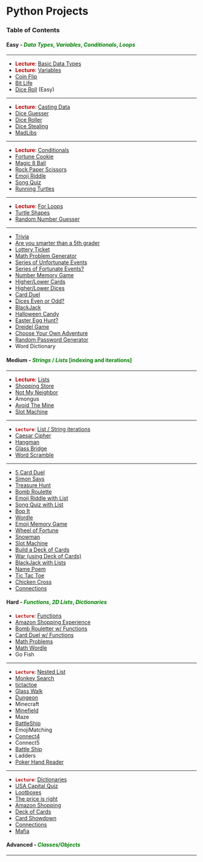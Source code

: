 # Python Projects

### Table of Contents

#### Easy - <font color="green">_Data Types_, _Variables_, _Conditionals_, _Loops_</font>

---

- <font color="#B90000">**Lecture**</font>: [Basic Data Types](https://github.com/SFcoderSchool/pythonProjects/tree/main/1_Easy/Lectures/datatypes.py)
- <font color="#B90000">**Lecture**</font>: [Variables](https://github.com/SFcoderSchool/pythonProjects/tree/main/1_Easy/Lectures/variables.py)
- [Coin Flip](https://github.com/SFcoderSchool/pythonProjects/tree/main/1_Easy/coinflip)
- [Bit Life](https://github.com/SFcoderSchool/pythonProjects/tree/main/1_Easy/bitlife)
- [Dice Roll](https://github.com/SFcoderSchool/pythonProjects/tree/main/1_Easy/dicerolleasy) (Easy)

---

- <font color="#B90000">**Lecture**</font>: [Casting Data](https://github.com/SFcoderSchool/pythonProjects/tree/main/1_Easy/Lectures/castingdata.py)
- [Dice Guesser](https://github.com/SFcoderSchool/pythonProjects/tree/main/1_Easy/diceguesser)
- [Dice Roller](https://github.com/SFcoderSchool/pythonProjects/tree/main/1_Easy/diceroller)
- [Dice Stealing](https://github.com/SFcoderSchool/pythonProjects/tree/main/1_Easy/dicestealing)
- [MadLibs](https://github.com/SFcoderSchool/pythonProjects/tree/main/1_Easy/madlibs)

---

- <font color="#B90000">**Lecture**</font>: [Conditionals](https://github.com/SFcoderSchool/pythonProjects/tree/main/1_Easy/Lectures/conditionalslect.py)
- [Fortune Cookie](https://github.com/SFcoderSchool/pythonProjects/tree/main/1_Easy/fortunecookie)
- [Magic 8 Ball](https://github.com/SFcoderSchool/pythonProjects/tree/main/1_Easy/magic8ball)
- [Rock Paper Scissors](https://github.com/SFcoderSchool/pythonProjects/tree/main/1_Easy/rockpaperscissors)
- [Emoji Riddle](https://github.com/SFcoderSchool/pythonProjects/tree/main/1_Easy/emojiriddle)
- [Song Quiz](https://github.com/SFcoderSchool/pythonProjects/tree/main/1_Easy/songquiz)
- [Running Turtles](https://github.com/SFcoderSchool/pythonProjects/tree/main/1_Easy/runningTurtles)

---

- <font color="#B90000">**Lecture**</font>: [For Loops](https://github.com/SFcoderSchool/pythonProjects/tree/main/1_Easy/Lectures/forloops.py)
- [Turtle Shapes](https://github.com/SFcoderSchool/pythonProjects/tree/main/1_Easy/turtleshapes)
- [Random Number Guesser](https://github.com/SFcoderSchool/pythonProjects/tree/main/1_Easy/numberguesser)

---

- [Trivia](https://github.com/SFcoderSchool/pythonProjects/tree/main/1_Easy/trivia)
- [Are you smarter than a 5th grader](https://github.com/SFcoderSchool/pythonProjects/tree/main/1_Easy/smarterthan5th)
- [Lottery Ticket](https://github.com/SFcoderSchool/pythonProjects/tree/main/1_Easy/lotteryticket)
- [Math Problem Generator](https://github.com/SFcoderSchool/pythonProjects/tree/main/1_Easy/mathproblemgen)
- [Series of Unfortunate Events](https://github.com/SFcoderSchool/pythonProjects/tree/main/1_Easy/unfortunateevents)
- [Series of Fortunate Events?](https://github.com/SFcoderSchool/pythonProjects/tree/main/1_Easy/fortunateincidents)
- [Number Memory Game](https://github.com/SFcoderSchool/pythonProjects/tree/main/1_Easy/numbermemory)
- [Higher/Lower Cards](https://github.com/SFcoderSchool/pythonProjects/tree/main/1_Easy/higherOrLower)
- [Higher/Lower Dices](https://github.com/SFcoderSchool/pythonProjects/tree/main/1_Easy/higherlowerdices)
- [Card Duel](https://github.com/SFcoderSchool/pythonProjects/tree/main/1_Easy/cardduel)
- [Dices Even or Odd?](https://github.com/SFcoderSchool/pythonProjects/tree/main/1_Easy/diceEvenOrOdd)
- [BlackJack](https://github.com/SFcoderSchool/pythonProjects/tree/main/1_Easy/blackjack)
- [Halloween Candy](https://github.com/SFcoderSchool/pythonProjects/tree/main/1_Easy/halloweencandy)
- [Easter Egg Hunt?](https://github.com/SFcoderSchool/pythonProjects/tree/main/1_Easy/easteregg)
- [Dreidel Game](https://github.com/SFcoderSchool/pythonProjects/tree/main/1_Easy/dreidel)
- [Choose Your Own Adventure](https://github.com/SFcoderSchool/pythonProjects/tree/main/1_Easy/choseadventure)
- [Random Password Generator](https://github.com/SFcoderSchool/pythonProjects/tree/main/1_Easy/passwordgen)
- Word Dictionary

#### Medium - <font color="green">_Strings_ / _Lists_ [indexing and iterations]</font>

---

- <font color="#B90000">**Lecture**</font>: [Lists](https://github.com/SFcoderSchool/pythonProjects/tree/main/2_Medium/Lectures/lists.py)
- [Shopping Store](https://github.com/SFcoderSchool/pythonProjects/tree/main/2_Medium/shoppingstore)
- [Not My Neighbor](https://github.com/SFcoderSchool/pythonProjects/tree/main/2_Medium/notmyneighbor)
- Amongus
- [Avoid The Mine](https://github.com/SFcoderSchool/pythonProjects/tree/main/2_Medium/avoidthemine)
- [Slot Machine](https://github.com/SFcoderSchool/pythonProjects/tree/main/2_Medium/slotmachine)

---

- <code style="color : #B90000">**Lecture**</code>: [List / String iterations](https://github.com/SFcoderSchool/pythonProjects/tree/main/2_Medium/Lectures/listiteration.py)
- [Caesar Cipher](https://github.com/SFcoderSchool/pythonProjects/tree/main/2_Medium/caesarcipher)
- [Hangman](https://github.com/SFcoderSchool/pythonProjects/tree/main/2_Medium/hangman)
- [Glass Bridge](https://github.com/SFcoderSchool/pythonProjects/tree/main/2_Medium/glasswalk)
- [Word Scramble](https://github.com/SFcoderSchool/pythonProjects/tree/main/2_Medium/wordscramble)

---

- [5 Card Duel](https://github.com/SFcoderSchool/pythonProjects/tree/main/2_Medium/cardduellists)
- [Simon Says](https://github.com/SFcoderSchool/pythonProjects/tree/main/2_Medium/simonsays)
- [Treasure Hunt](https://github.com/SFcoderSchool/pythonProjects/tree/main/2_Medium/treasurefind)
- [Bomb Roulette](https://github.com/SFcoderSchool/pythonProjects/tree/main/2_Medium/bombroulette)
- [Emoji Riddle with List](https://github.com/SFcoderSchool/pythonProjects/tree/main/2_Medium/emojiriddle)
- [Song Quiz with List](https://github.com/SFcoderSchool/pythonProjects/tree/main/2_Medium/songquiz)
- [Bop It](https://github.com/SFcoderSchool/pythonProjects/tree/main/2_Medium/bopit)
- [Wordle](https://github.com/SFcoderSchool/pythonProjects/tree/main/2_Medium/wordle)
- [Emoji Memory Game](https://github.com/SFcoderSchool/pythonProjects/tree/main/2_Medium/emojimemory)
- [Wheel of Fortune](https://github.com/SFcoderSchool/pythonProjects/tree/main/2_Medium/wheeloffortune)
- [Snowman](https://github.com/SFcoderSchool/pythonProjects/tree/main/2_Medium/hangman)
- [Slot Machine](https://github.com/SFcoderSchool/pythonProjects/tree/main/2_Medium/slotmachine)
- [Build a Deck of Cards](https://github.com/SFcoderSchool/pythonProjects/tree/main/2_Medium/deckofcards)
- [War (using Deck of Cards)](https://github.com/SFcoderSchool/pythonProjects/tree/main/2_Medium/warusingdeck)
- [BlackJack with Lists](https://github.com/SFcoderSchool/pythonProjects/tree/main/2_Medium/)
- [Name Poem](https://github.com/SFcoderSchool/pythonProjects/tree/main/2_Medium/namepoen)
- [Tic Tac Toe](https://github.com/SFcoderSchool/pythonProjects/tree/main/2_Medium/tictactoe)
- [Chicken Cross](https://github.com/SFcoderSchool/pythonProjects/tree/main/2_Medium/chickencross)
- [Connections](https://github.com/SFcoderSchool/pythonProjects/tree/main/2_Medium/connectionsList)

#### Hard - <font color="green">_Functions_, _2D Lists_, _Dictionaries_</font>

- <code style="color : #B90000">**Lecture**</code>: [Functions](https://github.com/SFcoderSchool/pythonProjects/tree/main/3_Hard/functionlecture)
- [Amazon Shopping Experience](https://github.com/SFcoderSchool/pythonProjects/tree/main/3_Hard/amazonShopping)
- [Bomb Rouletter w/ Functions](https://github.com/SFcoderSchool/pythonProjects/tree/main/3_Hard/bombRoulette)
- [Card Duel w/ Functions](https://github.com/SFcoderSchool/pythonProjects/tree/main/3_Hard/cardduel)
- [Math Problems](https://github.com/SFcoderSchool/pythonProjects/tree/main/3_Hard/mathproblems)
- [Math Wordle](https://github.com/SFcoderSchool/pythonProjects/tree/main/3_Hard/mathwordle)
- Go Fish
---

- <code style="color : #B90000">**Lecture**</code>: [Nested List](https://github.com/SFcoderSchool/pythonProjects/tree/main/3_Hard/nestedlistcreation)
- [Monkey Search](https://github.com/SFcoderSchool/pythonProjects/tree/main/3_Hard/monkeysearch)
- [tictactoe](https://github.com/SFcoderSchool/pythonProjects/tree/main/3_Hard/tictactoe)
- [Glass Walk](https://github.com/SFcoderSchool/pythonProjects/tree/main/3_Hard/glasswalk2d)
- [Dungeon](https://github.com/SFcoderSchool/pythonProjects/tree/main/3_Hard/dungeon)
- Minecraft
- [Minefield](https://github.com/SFcoderSchool/pythonProjects/tree/main/3_Hard/minefield)
- Maze
- [BattleShip](https://github.com/SFcoderSchool/pythonProjects/tree/main/3_Hard/battleship)
- EmojiMatching
- [Connect4](https://github.com/SFcoderSchool/pythonProjects/tree/main/3_Hard/connectfour)
- Connect5
- [Battle Ship](https://github.com/SFcoderSchool/pythonProjects/tree/main/3_Hard/battleship)
- Ladders
- [Poker Hand Reader](https://github.com/SFcoderSchool/pythonProjects/tree/main/3_Hard/pokerhandreader)

---

- <code style="color : #B90000">**Lecture**</code>: [Dictionaries](https://github.com/SFcoderSchool/pythonProjects/tree/main/3_Hard/introtodictionaries)
- [USA Capital Quiz](https://github.com/SFcoderSchool/pythonProjects/tree/main/3_Hard/usacapitalsquiz)
- [Lootboxes](https://github.com/SFcoderSchool/pythonProjects/tree/main/3_Hard/lootboxes)
- [The price is right](https://github.com/SFcoderSchool/pythonProjects/tree/main/3_Hard/thepriceisright)
- [Amazon Shopping](https://github.com/SFcoderSchool/pythonProjects/tree/main/3_Hard/amazonShopping)
- [Deck of Cards](https://github.com/SFcoderSchool/pythonProjects/tree/main/3_Hard/cards)
- [Card Showdown](https://github.com/SFcoderSchool/pythonProjects/tree/main/3_Hard/cards)
- [Connections](https://github.com/SFcoderSchool/pythonProjects/tree/main/3_Hard/connections)
- [Mafia](https://github.com/SFcoderSchool/pythonProjects/tree/main/3_Hard/mafia)
#### Advanced - <font color="green">_Classes/Objects_</font>

---
